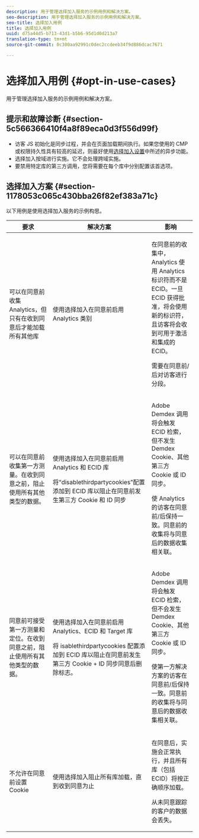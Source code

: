 ```yaml
---
description: 用于管理选择加入服务的示例用例和解决方案。
seo-description: 用于管理选择加入服务的示例用例和解决方案。
seo-title: 选择加入用例
title: 选择加入用例
uuid: d75a44d5-b713-43d1-b5b6-95d1d0d213a7
translation-type: tm+mt
source-git-commit: 0c300aa92991c0dec2ccdeeb34f9d886dcac7671

---
```



# 选择加入用例 {#opt-in-use-cases}

用于管理选择加入服务的示例用例和解决方案。

## 提示和故障诊断 {#section-5c566366410f4a8f89eca0d3f556d99f}

* 访客 JS 初始化是同步过程，并会在页面加载期间执行。如果您使用的 CMP 或权限持久性具有较高的延迟，则最好使用[选择加入设置](../../implementation-guides/opt-in-service/getting-started.md#section-cf9ab638780141c9b62dc57cf00b7047)中所述的异步功能。
* 选择加入按域进行实施。它不会处理跨域实施。
* 要禁用特定库的第三方调用，您将需要在每个库中分别配置该首选项。

## 选择加入方案 {#section-1178053c065c430bba26f82ef383a71c}

以下用例是使用选择加入服务的示例构思。

<table id="table_83C85343611344D8A8315157C1B4240F"> 
 <thead> 
  <tr> 
   <th colname="col1" class="entry"> 要求 </th> 
   <th colname="col2" class="entry"> 解决方案 </th> 
   <th colname="col3" class="entry"> 影响 </th> 
  </tr>
 </thead>
 <tbody> 
  <tr> 
   <td colname="col1"> <p>可以在同意前收集 Analytics，但只有在收到同意后才能加载所有其他库 </p> </td> 
   <td colname="col2"> <p>使用选择加入在同意前启用 Analytics 类别 </p> </td> 
   <td colname="col3"> <p>在同意前的收集中，Analytics 使用 Analytics 标识符而不是 ECID。一旦 ECID 获得批准，将会使用新的标识符，且访客将会收到可用于激活和集成的 ECID。 </p> <p>需要在同意前/后对访客进行分段。 </p> </td> 
  </tr> 
  <tr> 
   <td colname="col1"> <p>可以在同意前收集第一方测量。在收到同意之前，阻止使用所有其他类型的数据。 </p> </td> 
   <td colname="col2"> <p>使用选择加入在同意前启用 Analytics 和 ECID 库 </p> <p>将“disablethirdpartycookies”配置添加到 ECID 库以阻止在同意前发生第三方 Cookie 和 ID 同步 </p> </td> 
   <td colname="col3"> <p>Adobe Demdex 调用将会触发 ECID 检索，但不发生 Demdex Cookie、其他第三方 Cookie 或 ID 同步。 </p> <p>使 Analytics 的访客在同意前/后保持一致。同意前的收集将与同意后的数据收集相关联。 </p> </td> 
  </tr> 
  <tr> 
   <td colname="col1"> <p>同意前可接受第一方测量和定位。在收到同意之前，阻止使用所有其他类型的数据。 </p> </td> 
   <td colname="col2"> <p>使用选择加入在同意前启用 Analytics、ECID 和 Target 库 </p> <p>将 <span class="codeph">isablethirdpartycookies</span> 配置添加到 ECID 库以阻止在同意前发生第三方 Cookie + ID 同步同意后删除标志。 </p> </td> 
   <td colname="col3"> <p>Adobe Demdex 调用将会触发 ECID 检索，但不会发生 Demdex Cookie、其他第三方 Cookie 或 ID 同步。 </p> <p>使第一方解决方案的访客在同意前/后保持一致。同意前的收集将与同意后的数据收集相关联。 </p> </td> 
  </tr> 
  <tr> 
   <td colname="col1"> <p>不允许在同意前设置 Cookie </p> </td> 
   <td colname="col2"> <p>使用选择加入阻止所有库加载，直到收到同意为止 </p> </td> 
   <td colname="col3"> <p>在同意后，实施会正常执行，并且所有库（包括 ECID）将按正确顺序加载。 </p> <p>从未同意跟踪的客户的数据会丢失。 </p> </td> 
  </tr> 
 </tbody> 
</table>

